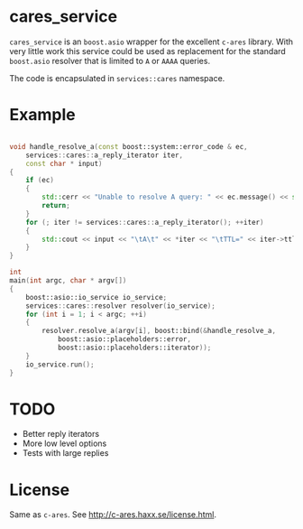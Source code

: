 cares_service
=============

`cares_service` is an `boost.asio` wrapper for the excellent `c-ares` library. With very little work this service could be used as replacement for the standard `boost.asio` resolver that is limited to `A` or `AAAA` queries.

The code is encapsulated in `services::cares` namespace.

Example
=======

````c++

void handle_resolve_a(const boost::system::error_code & ec,
	services::cares::a_reply_iterator iter,
	const char * input)
{
	if (ec)
	{
		std::cerr << "Unable to resolve A query: " << ec.message() << std::endl;
		return;
	}
	for (; iter != services::cares::a_reply_iterator();	++iter)
	{
		std::cout << input << "\tA\t" << *iter << "\tTTL=" << iter->ttl << std::endl;
	}
}

int
main(int argc, char * argv[])
{
	boost::asio::io_service io_service;
	services::cares::resolver resolver(io_service);
	for (int i = 1; i < argc; ++i)
	{
		resolver.resolve_a(argv[i], boost::bind(&handle_resolve_a,
			boost::asio::placeholders::error,
			boost::asio::placeholders::iterator));
	}
	io_service.run();
}
````

TODO
====

* Better reply iterators
* More low level options
* Tests with large replies

License
=======

Same as `c-ares`. See http://c-ares.haxx.se/license.html.
